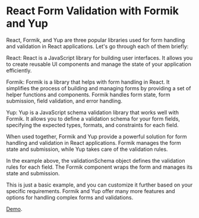 # React Form Validation with Formik and Yup
React, Formik, and Yup are three popular libraries used for form handling and validation in React applications.
Let's go through each of them briefly:

React: React is a JavaScript library for building user interfaces. It allows you to create reusable UI components and manage the state of your application efficiently.

Formik: Formik is a library that helps with form handling in React. It simplifies the process of building and managing forms by providing a set of helper functions and components. Formik handles form state, form submission, field validation, and error handling.

Yup: Yup is a JavaScript schema validation library that works well with Formik. It allows you to define a validation schema for your form fields, specifying the expected types, formats, and constraints for each field.

When used together, Formik and Yup provide a powerful solution for form handling and validation in React applications. Formik manages the form state and submission, while Yup takes care of the validation rules.

In the example above, the validationSchema object defines the validation rules for each field. The Formik component wraps the form and manages its state and submission.

This is just a basic example, and you can customize it further based on your specific requirements. Formik and Yup offer many more features and options for handling complex forms and validations.

[Demo](https://stackblitz.com/edit/react-p98pqa?file=src%2FApp.js,src%2Fcomponents%2FFormFormik.js,public%2Findex.html).




